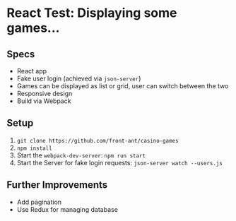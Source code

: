 # React Test: Displaying some games...

## Specs
* React app
* Fake user login (achieved via `json-server`)
* Games can be displayed as list or grid, user can switch between the two
* Responsive design
* Build via Webpack

## Setup
1. `git clone https://github.com/front-ant/casino-games`
1. `npm install`
1. Start the `webpack-dev-server`:  `npm run start`
1. Start the Server for fake login requests: `json-server watch --users.js`

## Further Improvements
* Add pagination
* Use Redux for managing database
